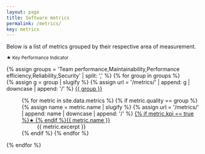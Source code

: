 ```yaml
---
layout: page
title: Software metrics
permalink: /metrics/
key: metrics
---
```


Below is a list of metrics grouped by their respective area of measurement.

<small>★ Key Performance Indicator</small>

<dl>
{% assign groups = 'Team performance,Maintainability,Performance efficiency,Reliability,Security' | split: ',' %}
{% for group in groups %}
    <dt>
        {% assign g = group | slugify %}
        {% assign url = '/metrics/' | append: g | downcase | append: '/' %}
        <a href="{{ url | relative_url }}">{{ group }}</a>
    </dt>
    <dd>
        <dl>
        {% for metric in site.data.metrics %}
            {% if metric.quality == group %}
                <dt>
                    {% assign name = metric.name | slugify %}
                    {% assign url = '/metrics/' | append: name | downcase | append: '/' %}
                    <a href="{{ url | relative_url }}">{% if metric.kpi == true %}<small>★</small> {% endif %}{{ metric.name }}</a>
                </dt>
                <dd>{{ metric.excerpt }}</dd>
            {% endif %}
        {% endfor %}
        </dl>
    </dd>
{% endfor %}
</dl>
